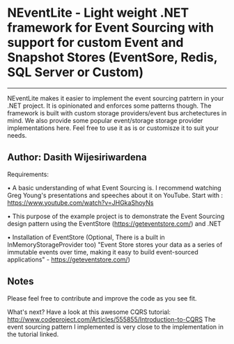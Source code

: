 # NEventLite - Light weight .NET framework for Event Sourcing with support for custom Event and Snapshot Stores (EventSore, Redis, SQL Server or Custom)
---------------------------------
NEventLite makes it easier to implement the event sourcing patrtern in your .NET project. It is opinionated and enforces some patterns though. The framework is built with custom storage providers/event bus archetectures in mind. We also provide some popular event/storage storage provider implementations here. Feel free to use it as is or customisze it to suit your needs.

Author: Dasith Wijesiriwardena
----------------------------------
Requirements:

•	A basic understanding of what Event Sourcing is. I recommend watching Greg Young's presentations and speeches about it on YouTube. 
Start with : https://www.youtube.com/watch?v=JHGkaShoyNs

• This purpose of the example project is to demonstrate the Event Sourcing design pattern using the EventStore (https://geteventstore.com/) and .NET

•	Installation of EventStore (Optional, There is a built in InMemoryStorageProvider too)
"Event Store stores your data as a series of immutable events over time, making it easy to build event-sourced applications" - https://geteventstore.com/)

Notes
------------------------------------
Please feel free to contribute and improve the code as you see fit.

What's next?
Have a look at this awesome CQRS tutorial: http://www.codeproject.com/Articles/555855/Introduction-to-CQRS
The event sourcing pattern I implemented is very close to the implementation in the tutorial linked.

